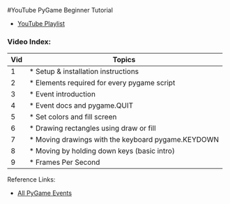 #YouTube PyGame Beginner Tutorial

* [YouTube Playlist](https://www.youtube.com/playlist?list=PL6gx4Cwl9DGAjkwJocj7vlc_mFU-4wXJq)

### Video Index:

| Vid | Topics |
|-----|---|
|  1 | * Setup & installation instructions |
|  2 | * Elements required for every pygame script |
|  3 | * Event introduction |
|  4 | * Event docs and pygame.QUIT |
|  5 | * Set colors and fill screen |
|  6 | * Drawing rectangles using draw or fill |
|  7 | * Moving drawings with the keyboard pygame.KEYDOWN |
|  8 | * Moving by holding down keys (basic intro) |
|  9 | * Frames Per Second |




Reference Links:

* [All PyGame Events](https://www.pygame.org/docs/ref/event.html)